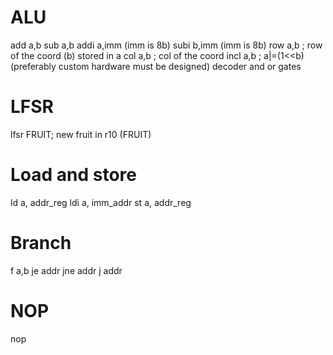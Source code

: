 # ALU
add a,b
sub a,b
addi a,imm (imm is 8b)
subi b,imm (imm is 8b)
row a,b ; row of the coord (b) stored in a
col a,b ; col of the coord
incl a,b ; a|=(1<<b) (preferably custom hardware must be designed) decoder and or gates


# LFSR
lfsr FRUIT; new fruit in r10 (FRUIT)

# Load and store
ld a, addr_reg
ldi a, imm_addr
st a, addr_reg

# Branch
f a,b
je addr
jne addr
j addr

# NOP
nop



